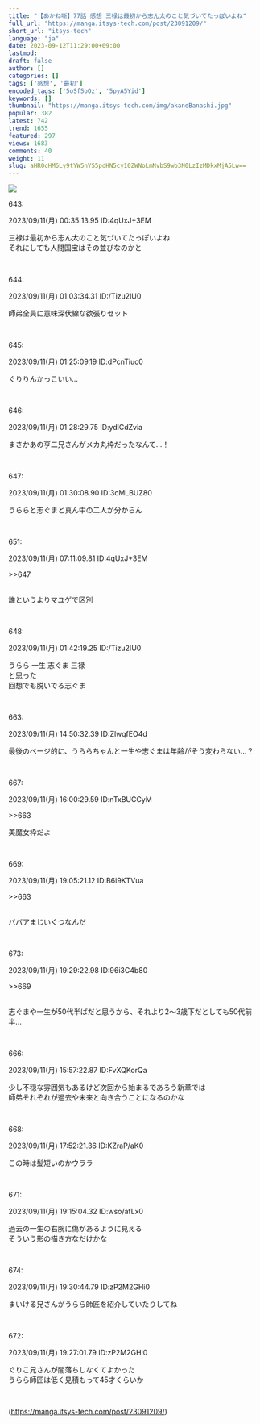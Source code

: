 ```yaml
---
title: "【あかね噺】77話 感想 三禄は最初から志ん太のこと気づいてたっぽいよね"
full_url: "https://manga.itsys-tech.com/post/23091209/"
short_url: "itsys-tech"
language: "ja"
date: 2023-09-12T11:29:00+09:00
lastmod: 
draft: false
author: []
categories: []
tags: ['感想', '最初']
encoded_tags: ['5oSf5oOz', '5pyA5Yid']
keywords: []
thumbnail: "https://manga.itsys-tech.com/img/akaneBanashi.jpg"
popular: 382
latest: 742
trend: 1655
featured: 297
views: 1683
comments: 40
weight: 11
slug: aHR0cHM6Ly9tYW5nYS5pdHN5cy10ZWNoLmNvbS9wb3N0LzIzMDkxMjA5Lw==
---
```


![](https://manga.itsys-tech.com/img/akaneBanashi.jpg)

<div><p class='t_h'>643: <p>2023/09/11(月) 00:35:13.95 ID:4qUxJ+3EM</p></p><p class='t_b'>三禄は最初から志ん太のこと気づいてたっぽいよね<br>それにしても人間国宝はその並びなのかと</p><br><p class='t_h'>644: <p>2023/09/11(月) 01:03:34.31 ID:/Tizu2IU0</p></p><p class='t_b'>師弟全員に意味深伏線な欲張りセット</p><br><p class='t_h'>645: <p>2023/09/11(月) 01:25:09.19 ID:dPcnTiuc0</p></p><p class='t_b'>ぐりりんかっこいい…</p><br><p class='t_h'>646: <p>2023/09/11(月) 01:28:29.75 ID:ydlCdZvia</p></p><p class='t_b'>まさかあの亨二兄さんがメカ丸枠だったなんて…！</p><br><p class='t_h'>647: <p>2023/09/11(月) 01:30:08.90 ID:3cMLBUZ80</p></p><p class='t_b'>うららと志ぐまと真ん中の二人が分からん</p><br><p class='t_h t_i'>651: <p>2023/09/11(月) 07:11:09.81 ID:4qUxJ+3EM</p></p><p class='t_b t_i'><p class='anchor'>>>647</p><br>誰というよりマユゲで区別</p><br><p class='t_h'>648: <p>2023/09/11(月) 01:42:19.25 ID:/Tizu2IU0</p></p><p class='t_b'>うらら 一生 志ぐま 三禄<br>と思った<br>回想でも脱いでる志ぐま</p><br><p class='t_h'>663: <p>2023/09/11(月) 14:50:32.39 ID:ZlwqfEO4d</p></p><p class='t_b'>最後のページ的に、うららちゃんと一生や志ぐまは年齢がそう変わらない…？</p><br><p class='t_h t_i'>667: <p>2023/09/11(月) 16:00:29.59 ID:nTxBUCCyM</p></p><p class='t_b t_i'><p class='anchor'>>>663</p> 美魔女枠だよ</p><br><p class='t_h t_i'>669: <p>2023/09/11(月) 19:05:21.12 ID:B6i9KTVua</p></p><p class='t_b t_i'><p class='anchor'>>>663</p><br>ババアまじいくつなんだ</p><br><p class='t_h t_i'>673: <p>2023/09/11(月) 19:29:22.98 ID:96i3C4b80</p></p><p class='t_b t_i'><p class='anchor'>>>669</p><br>志ぐまや一生が50代半ばだと思うから、それより2～3歳下だとしても50代前半…</p><br><p class='t_h'>666: <p>2023/09/11(月) 15:57:22.87 ID:FvXQKorQa</p></p><p class='t_b'>少し不穏な雰囲気もあるけど次回から始まるであろう新章では<br>師弟それぞれが過去や未来と向き合うことになるのかな</p><br><p class='t_h'>668: <p>2023/09/11(月) 17:52:21.36 ID:KZraP/aK0</p></p><p class='t_b'>この時は髪短いのかウララ</p><br><p class='t_h'>671: <p>2023/09/11(月) 19:15:04.32 ID:wso/afLx0</p></p><p class='t_b'>過去の一生の右腕に傷があるように見える<br>そういう影の描き方なだけかな</p><br><p class='t_h'>674: <p>2023/09/11(月) 19:30:44.79 ID:zP2M2GHi0</p></p><p class='t_b'>まいける兄さんがうらら師匠を紹介していたりしてね</p><br><p class='t_h'>672: <p>2023/09/11(月) 19:27:01.79 ID:zP2M2GHi0</p></p><p class='t_b'>ぐりこ兄さんが闇落ちしなくてよかった<br>うらら師匠は低く見積もって45才くらいか</p><br></div>

(https://manga.itsys-tech.com/post/23091209/)
